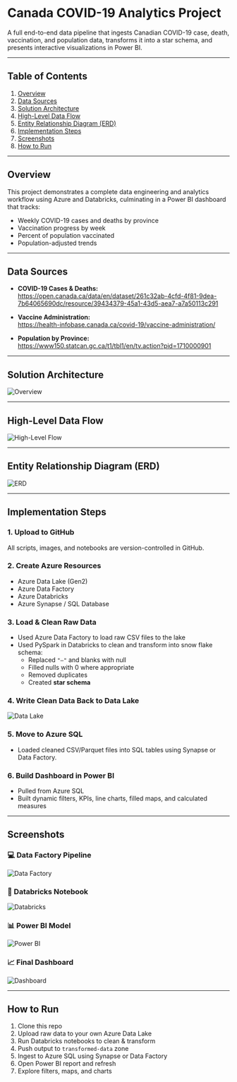 # Canada COVID-19 Analytics Project

A full end-to-end data pipeline that ingests Canadian COVID-19 case, death, vaccination, and population data, transforms it into a star schema, and presents interactive visualizations in Power BI.

---

## Table of Contents

1. [Overview](#overview)  
2. [Data Sources](#data-sources)  
3. [Solution Architecture](#solution-architecture)  
4. [High-Level Data Flow](#high-level-data-flow)  
5. [Entity Relationship Diagram (ERD)](#entity-relationship-diagram-erd)  
6. [Implementation Steps](#implementation-steps)  
7. [Screenshots](#screenshots)  
8. [How to Run](#how-to-run)  

---

## Overview

This project demonstrates a complete data engineering and analytics workflow using Azure and Databricks, culminating in a Power BI dashboard that tracks:

- Weekly COVID-19 cases and deaths by province  
- Vaccination progress by week  
- Percent of population vaccinated  
- Population-adjusted trends

---

## Data Sources

- **COVID-19 Cases & Deaths:**  
  https://open.canada.ca/data/en/dataset/261c32ab-4cfd-4f81-9dea-7b64065690dc/resource/39434379-45a1-43d5-aea7-a7a50113c291

- **Vaccine Administration:**  
  https://health-infobase.canada.ca/covid-19/vaccine-administration/

- **Population by Province:**  
  https://www150.statcan.gc.ca/t1/tbl1/en/tv.action?pid=1710000901

---

## Solution Architecture

![Overview](./pictures/OverView.png)

---

## High-Level Data Flow

![High-Level Flow](./pictures/HighLevelFlowChart.jpg)

---

## Entity Relationship Diagram (ERD)

![ERD](./pictures/ERD.png)

---

## Implementation Steps

### 1. Upload to GitHub  
All scripts, images, and notebooks are version-controlled in GitHub.

### 2. Create Azure Resources

- Azure Data Lake (Gen2)
- Azure Data Factory
- Azure Databricks
- Azure Synapse / SQL Database

### 3. Load & Clean Raw Data

- Used Azure Data Factory to load raw CSV files to the lake  
- Used PySpark in Databricks to clean and transform into snow flake schema:
  - Replaced `"–"` and blanks with null
  - Filled nulls with 0 where appropriate
  - Removed duplicates
  - Created **star schema**

### 4. Write Clean Data Back to Data Lake

![Data Lake](./pictures/DataLake.png)

### 5. Move to Azure SQL

- Loaded cleaned CSV/Parquet files into SQL tables using Synapse or Data Factory.

### 6. Build Dashboard in Power BI

- Pulled from Azure SQL
- Built dynamic filters, KPIs, line charts, filled maps, and calculated measures

---

## Screenshots

### 💻 Data Factory Pipeline
![Data Factory](./pictures/LakeFactory.png)

### 🔧 Databricks Notebook
![Databricks](./pictures/databricks.png)

### 📊 Power BI Model
![Power BI](./pictures/powerbi.png)

### 📈 Final Dashboard
![Dashboard](./pictures/dash.png)

---

## How to Run

1. Clone this repo  
2. Upload raw data to your own Azure Data Lake  
3. Run Databricks notebooks to clean & transform  
4. Push output to `transformed-data` zone  
5. Ingest to Azure SQL using Synapse or Data Factory  
6. Open Power BI report and refresh  
7. Explore filters, maps, and charts  



